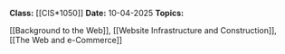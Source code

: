 **Class:** [[CIS*1050]]
**Date:** 10-04-2025
**Topics:**  

[[Background to the Web]], [[Website Infrastructure and Construction]], [[The Web and e-Commerce]]
